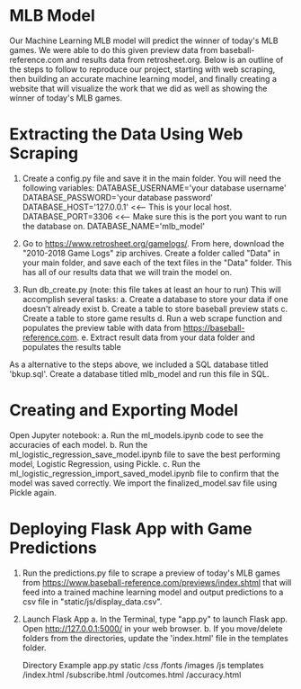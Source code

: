 # MLB Model

Our Machine Learning MLB model will predict the winner of today's MLB games. We were able to do this given preview data from baseball-reference.com and results data from retrosheet.org. Below is an outline of the steps to follow to reproduce our project, starting with web scraping, then building an accurate machine learning model, and finally creating a website that will visualize the work that we did as well as showing the winner of today's MLB games.

# Extracting the Data Using Web Scraping 

1) Create a config.py file and save it in the main folder. You will need the following variables:
    DATABASE_USERNAME='your database username'
    DATABASE_PASSWORD='your database password'
    DATABASE_HOST='127.0.0.1' <<-- This is your local host.
    DATABASE_PORT=3306 <<-- Make sure this is the port you want to run the database on.
    DATABASE_NAME='mlb_model'

2) Go to https://www.retrosheet.org/gamelogs/. From here, download the "2010-2018 Game Logs" zip archives. Create a folder called "Data" in your main folder, and save each of the text files in the "Data" folder. This has all of our results data that we will train the model on.

3) Run db_create.py (note: this file takes at least an hour to run)
This will accomplish several tasks:
a. Create a database to store your data if one doesn't already exist
b. Create a table to store baseball preview stats
c. Create a table to store game results
d. Run a web scrape function and populates the preview table with data from https://baseball-reference.com.
e. Extract result data from your data folder and populates the results table 

As a alternative to the steps above, we included a SQL database titled 'bkup.sql'. Create a database titled mlb_model and run this file in SQL.


# Creating and Exporting Model 

Open Jupyter notebook:
    a. Run the ml_models.ipynb code to see the accuracies of each model.
    b. Run the ml_logistic_regression_save_model.ipynb file to save the best performing model, Logistic Regression, using Pickle.
    c. Run the ml_logistic_regression_import_saved_model.ipynb file to confirm that the model was saved correctly. We import the finalized_model.sav file using Pickle again.

# Deploying Flask App with Game Predictions 

1) Run the predictions.py file to scrape a preview of today's MLB games from https://www.baseball-reference.com/previews/index.shtml that will feed into a trained machine learning model and output predictions to a csv file in "static/js/display_data.csv".
    
2) Launch Flask App 
   a. In the Terminal, type "app.py" to launch Flask app. Open http://127.0.0.1:5000/ in your web browser. 
   b. If you move/delete folders from the directories, update the 'index.html' file in the templates folder. 
   
   Directory Example
   app.py
   static
        /css
        /fonts
        /images
        /js
   templates
        /index.html
        /subscribe.html
        /outcomes.html
        /accuracy.html

